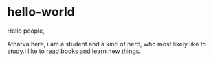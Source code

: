 # hello-world

Hello people,

Atharva here, i am a student and a kind of nerd, who most likely like to study.I like to read books and learn new things. 
